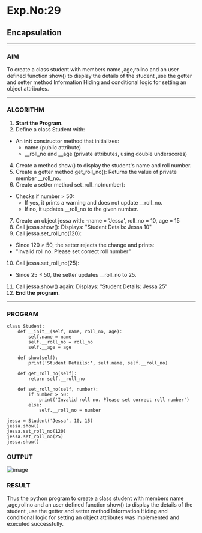 # Exp.No:29  
## Encapsulation

---

### AIM  
To create a class student with members name ,age,rollno and an user defined function show() to display the details of the student ,use the getter and setter method Information Hiding and conditional logic for setting an object attributes.

---

### ALGORITHM

1. **Start the Program.**
2. Define a class Student with:
- An __init__ constructor method that initializes:
  - name (public attribute)
  - __roll_no and __age (private attributes, using double underscores)
4. Create a method show() to display the student's name and roll number.
5. Create a getter method get_roll_no(): Returns the value of private member __roll_no.
6. Create a setter method set_roll_no(number):
- Checks if number > 50:
  - If yes, it prints a warning and does not update __roll_no.
  - If no, it updates __roll_no to the given number.
7. Create an object jessa with:
-name = 'Jessa', roll_no = 10, age = 15
8. Call jessa.show(): Displays: "Student Details: Jessa 10"
9. Call jessa.set_roll_no(120):
- Since 120 > 50, the setter rejects the change and prints:
 - "Invalid roll no. Please set correct roll number"
10. Call jessa.set_roll_no(25):
- Since 25 ≤ 50, the setter updates __roll_no to 25.
11. Call jessa.show() again: Displays: "Student Details: Jessa 25"
12. **End the program.**

---

### PROGRAM

```
class Student:
    def __init__(self, name, roll_no, age):
        self.name = name
        self.__roll_no = roll_no
        self.__age = age

    def show(self):
        print('Student Details:', self.name, self.__roll_no)

    def get_roll_no(self):
        return self.__roll_no

    def set_roll_no(self, number):
        if number > 50:
            print('Invalid roll no. Please set correct roll number')
        else:
            self.__roll_no = number

jessa = Student('Jessa', 10, 15)
jessa.show()
jessa.set_roll_no(120)
jessa.set_roll_no(25)
jessa.show()

```

### OUTPUT

![image](https://github.com/user-attachments/assets/28a9e23c-873d-4b4c-9c5b-2ab444b75427)

### RESULT
Thus the python program to create a class student with members name ,age,rollno and an user defined function show() to display the details of the student ,use the getter and setter method Information Hiding and conditional logic for setting an object attributes was implemented and executed successfully.
